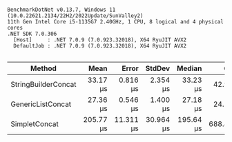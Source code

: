 ```

BenchmarkDotNet v0.13.7, Windows 11 (10.0.22621.2134/22H2/2022Update/SunValley2)
11th Gen Intel Core i5-1135G7 2.40GHz, 1 CPU, 8 logical and 4 physical cores
.NET SDK 7.0.306
  [Host]     : .NET 7.0.9 (7.0.923.32018), X64 RyuJIT AVX2
  DefaultJob : .NET 7.0.9 (7.0.923.32018), X64 RyuJIT AVX2


```
|              Method |      Mean |     Error |    StdDev |    Median |     Gen0 |   Gen1 |  Allocated |
|-------------------- |----------:|----------:|----------:|----------:|---------:|-------:|-----------:|
| StringBuilderConcat |  33.17 μs |  0.816 μs |  2.354 μs |  33.23 μs |  42.9688 | 5.3711 |  175.72 KB |
|   GenericListConcat |  27.36 μs |  0.546 μs |  1.400 μs |  27.18 μs |  24.5972 |      - |  100.53 KB |
|       SimpletConcat | 205.77 μs | 11.311 μs | 30.964 μs | 195.64 μs | 688.4766 |      - | 2812.09 KB |
